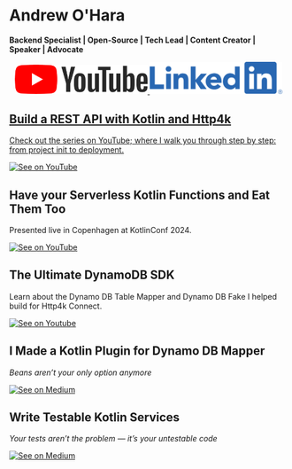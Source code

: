# Andrew O'Hara
__Backend Specialist | Open-Source | Tech Lead | Content Creator | Speaker | Advocate__

<p align="center">
    <img width="240" src="https://raw.githubusercontent.com/oharaandrew314/oharaandrew314/main/youtube.png" alt="Subscribe on YouTube"><a href="https://www.youtube.com/channel/UC_0YOasOvIws2f3-R6jsjmA"/></img>
    <img width="240" src="https://raw.githubusercontent.com/oharaandrew314/oharaandrew314/main/linkedin.png" alt="Follow me on LinkedIn"><a href="https://www.linkedin.com/in/oharaandrew314"/></img>
</p>


## Build a REST API with Kotlin and Http4k

Check out the series on YouTube; where I walk you through step by step: from project init to deployment.

[![See on YouTube](https://img.youtube.com/vi/nHVeMEbZYKI/maxresdefault.jpg)](https://www.youtube.com/watch?v=nHVeMEbZYKI&list=PLjea9qMgiQ2O1PpPYXK9EfxJeBM2zgBoT)


## Have your Serverless Kotlin Functions and Eat Them Too

Presented live in Copenhagen at KotlinConf 2024.

[![See on YouTube](https://img.youtube.com/vi/L1DvD83sjAw/maxresdefault.jpg)](https://www.youtube.com/watch?v=L1DvD83sjAw)

## The Ultimate DynamoDB SDK

Learn about the Dynamo DB Table Mapper and Dynamo DB Fake I helped build for Http4k Connect.

[![See on Youtube](https://img.youtube.com/vi/wq9hiEhjqCw/maxresdefault.jpg)](https://youtu.be/wq9hiEhjqCw?si=ZG9y7I74Qjpn2C7M)

## I Made a Kotlin Plugin for Dynamo DB Mapper

_Beans aren’t your only option anymore_

[![See on Medium](https://miro.medium.com/v2/resize:fit:1100/format:webp/1*lpgtN1gT6Wk_e0HmTM15Aw.jpeg)](https://medium.com/better-programming/i-made-a-kotlin-plugin-for-dynamo-db-mapper-cce1924fcd1e)

## Write Testable Kotlin Services

_Your tests aren’t the problem — it’s your untestable code_

[![See on Medium](https://miro.medium.com/v2/resize:fit:1100/format:webp/1*_X3qQBfkqPc-d5ldVT4mow.jpeg)](https://medium.com/better-programming/i-made-a-kotlin-plugin-for-dynamo-db-mapper-cce1924fcd1e)